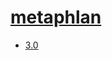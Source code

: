 # [metaphlan](https://hpc.nih.gov/apps/metaphlan.html)
- [3.0](/high-throughput-sequencing/metaphlan/3.0)
